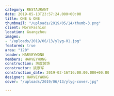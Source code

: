 ```yaml
---
category: RESTAURANT
date: 2019-05-13T23:57:24.000+00:00
title: ONE & ONE
thumbnail: "/uploads/2019/05/14/thumb-3.png"
client: MornFashion
location: Guangzhou
images:
- "/uploads/2019/06/13/ylyg-01.jpg"
featured: true
area: "120"
leader: HARVEYWONG
members: HARVEYWONG
construction: 玮度装饰
constructor: 姚康军
construction_date: 2019-02-16T16:00:00.000+00:00
designer: HARVEYWONG
cover: "/uploads/2019/06/13/ylyg-cover.jpg"

---
```

